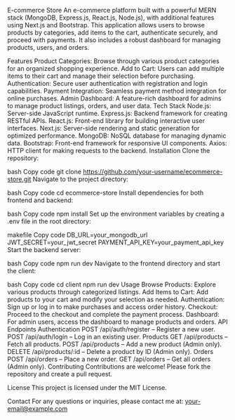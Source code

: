 E-commerce Store
An e-commerce platform built with a powerful MERN stack (MongoDB, Express.js, React.js, Node.js), with additional features using Next.js and Bootstrap. This application allows users to browse products by categories, add items to the cart, authenticate securely, and proceed with payments. It also includes a robust dashboard for managing products, users, and orders.

Features
Product Categories: Browse through various product categories for an organized shopping experience.
Add to Cart: Users can add multiple items to their cart and manage their selection before purchasing.
Authentication: Secure user authentication with registration and login capabilities.
Payment Integration: Seamless payment method integration for online purchases.
Admin Dashboard: A feature-rich dashboard for admins to manage product listings, orders, and user data.
Tech Stack
Node.js: Server-side JavaScript runtime.
Express.js: Backend framework for creating RESTful APIs.
React.js: Front-end library for building interactive user interfaces.
Next.js: Server-side rendering and static generation for optimized performance.
MongoDB: NoSQL database for managing dynamic data.
Bootstrap: Front-end framework for responsive UI components.
Axios: HTTP client for making requests to the backend.
Installation
Clone the repository:

bash
Copy code
git clone https://github.com/your-username/ecommerce-store.git
Navigate to the project directory:

bash
Copy code
cd ecommerce-store
Install dependencies for both frontend and backend:

bash
Copy code
npm install
Set up the environment variables by creating a .env file in the root directory:

makefile
Copy code
DB_URL=your_mongodb_url
JWT_SECRET=your_jwt_secret
PAYMENT_API_KEY=your_payment_api_key
Start the backend server:

bash
Copy code
npm run dev
Navigate to the frontend directory and start the client:

bash
Copy code
cd client
npm run dev
Usage
Browse Products: Explore various products through categorized listings.
Add Items to Cart: Add products to your cart and modify your selection as needed.
Authentication: Sign up or log in to make purchases and access order history.
Checkout: Proceed to the checkout and complete the payment process.
Dashboard: For admin users, access the dashboard to manage products and orders.
API Endpoints
Authentication
POST /api/auth/register – Register a new user.
POST /api/auth/login – Log in an existing user.
Products
GET /api/products – Fetch all products.
POST /api/products – Add a new product (Admin only).
DELETE /api/products/:id – Delete a product by ID (Admin only).
Orders
POST /api/orders – Place a new order.
GET /api/orders – Get all orders (Admin only).
Contributing
Contributions are welcome! Please fork the repository and create a pull request.

License
This project is licensed under the MIT License.

Contact
For any questions or inquiries, please contact me at: your-email@example.com

